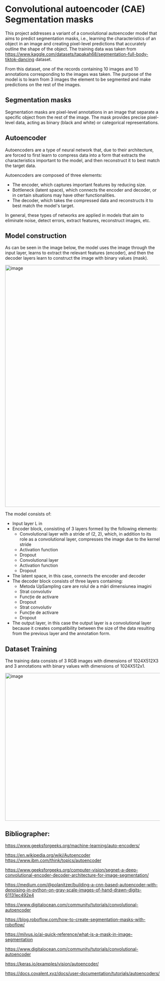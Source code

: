 # Convolutional autoencoder (CAE) Segmentation masks
This project addresses a variant of a convolutional autoencoder model that aims to predict segmentation masks, i.e., 
learning the characteristics of an object in an image and creating pixel-level predictions that accurately outline the shape  of the object. 
The training data was taken from https://www.kaggle.com/datasets/tapakah68/segmentation-full-body-tiktok-dancing dataset. 

From this dataset, one of the records containing 10 images and 10 annotations corresponding to the images was taken. 
The purpose of the model is to learn from 3 images the element to be segmented and make predictions on the rest of the images. 


## Segmentation masks
Segmentation masks are pixel-level annotations in an image that separate a specific object from the rest of the image. The mask provides precise pixel-level data, acting as binary (black and white) or categorical representations.


## Autoencoder
Autoencoders are a type of neural network that, due to their architecture, are forced to first learn to compress data into a form that extracts the characteristics important to the model, and then reconstruct it to best match the target data. 

Autoencoders are composed of three elements:
* The encoder, which captures important features by reducing size.
* Bottleneck (latent space), which connects the encoder and decoder, or in certain situations may have other functionalities.
* The decoder, which takes the compressed data and reconstructs it to best match the model's target.
  
In general, these types of networks are applied in models that aim to eliminate noise, detect errors, extract features, reconstruct images, etc.


## Model construction

As can be seen in the image below, the model uses the image through the input layer, learns to extract the relevant features (encoder), and then the decoder layers learn to construct the image with binary values (mask). 

<img width="1161" height="786" alt="image" src="https://github.com/user-attachments/assets/fdc6bfdc-bc70-44fe-9894-97dba8430112" />

The model consists of:
* Input layer L in
* Encoder block, consisting of 3 layers formed by the following elements:
  * Convolutional layer with a stride of (2, 2), which, in addition to its role as a convolutional layer, compresses the image due to the kernel stride
  * Activation function
  * Dropout
  * Convolutional layer
  * Activation function
  * Dropout
* The latent space, in this case, connects the encoder and decoder
* The decoder block consists of three layers containing:
  * Metoda UpSampling care are rolul de a mări dimensiunea imagini
  * Strat convolutiv
  * Funcție de activare
  * Dropout
  * Strat convolutiv
  * Funcție de activare
  * Dropout
* The output layer, in this case the output layer is a convolutional layer because it creates compatibility between the size of the data resulting from the previous layer and the annotation form. 


## Dataset Training
The training data consists of 3 RGB images with dimensions of 1024X512X3 and 3 annotations with binary values with dimensions of 1024X512x1.

<img width="640" height="480" alt="image" src="https://github.com/user-attachments/assets/5852b8d9-4ebf-422d-81aa-50e2b6ee8f89" />



## Bibliographer:

https://www.geeksforgeeks.org/machine-learning/auto-encoders/

https://en.wikipedia.org/wiki/Autoencoder https://www.ibm.com/think/topics/autoencoder

https://www.geeksforgeeks.org/computer-vision/segnet-a-deep-convolutional-encoder-decoder-architecture-for-image-segmentation/

https://medium.com/@polanitzer/building-a-cnn-based-autoencoder-with-denoising-in-python-on-gray-scale-images-of-hand-drawn-digits-61131ec492e4

https://www.digitalocean.com/community/tutorials/convolutional-autoencoder

https://blog.roboflow.com/how-to-create-segmentation-masks-with-roboflow/

https://milvus.io/ai-quick-reference/what-is-a-mask-in-image-segmentation

https://www.digitalocean.com/community/tutorials/convolutional-autoencoder

https://keras.io/examples/vision/autoencoder/

https://docs.covalent.xyz/docs/user-documentation/tutorials/autoencoders/

